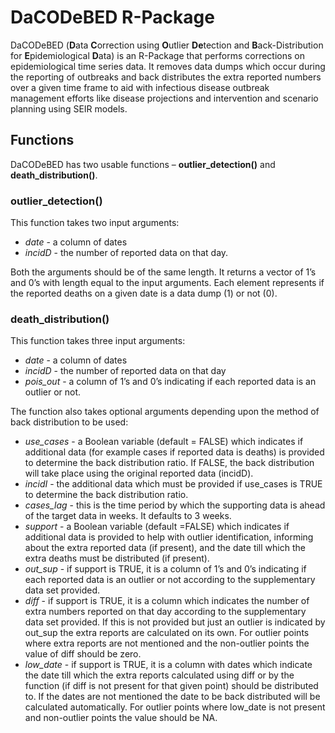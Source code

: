 # DaCODeBED R-Package
DaCODeBED (**D**ata **C**orrection using **O**utlier **De**tection and **B**ack-Distribution for **E**pidemiological **D**ata) is an R-Package that performs corrections on epidemiological time series data. It removes data dumps which occur during the reporting of outbreaks and back distributes the extra reported numbers over a given time frame to aid with infectious disease outbreak management efforts like disease projections and intervention and scenario planning using SEIR models.

## Functions
DaCODeBED has two usable functions – **outlier_detection()** and **death_distribution()**.

### outlier_detection()
This function takes two input arguments:

* _date_ - a column of dates
* _incidD_ - the number of reported data on that day.

Both the arguments should be of the same length. It returns a vector of 1’s and 0’s with length equal to the input arguments. Each element represents if the reported deaths on a given date is a data dump (1) or not (0).

### death_distribution()
This function takes three input arguments:

* _date_ - a column of dates
* _incidD_ - the number of reported data on that day
* _pois_out_ - a column of 1’s and 0’s indicating if each reported data is an outlier or not.

The function also takes optional arguments depending upon the method of back distribution to be used:

* _use_cases_ - a Boolean variable (default = FALSE) which indicates if additional data (for example cases if reported data is deaths) is provided to determine the back distribution ratio. If FALSE, the back distribution will take place using the original reported data (incidD).
* _incidI_ - the additional data which must be provided if use_cases is TRUE to determine the back distribution ratio.
* _cases_lag_ - this is the time period by which the supporting data is ahead of the target data in weeks. It defaults to 3 weeks.
* _support_ - a Boolean variable (default =FALSE) which indicates if additional data is provided to help with outlier identification, informing about the extra reported data (if present), and the date till which the extra deaths must be distributed (if present).
* _out_sup_ - if support is TRUE, it is a column of 1’s and 0’s indicating if each reported data is an outlier or not according to the supplementary data set provided.
* _diff_ - if support is TRUE, it is a column which indicates the number of extra numbers reported on that day according to the supplementary data set provided. If this is not provided but just an outlier is indicated by out_sup the extra reports are calculated on its own. For outlier points where extra reports are not mentioned and the non-outlier points the value of diff should be zero.
* _low_date_ - if support is TRUE, it is a column with dates which indicate the date till which the extra reports calculated using diff or by the function (if diff is not present for that given point) should be distributed to. If the dates are not mentioned the date to be back distributed will be calculated automatically. For outlier points where low_date is not present and non-outlier points the value should be NA.
